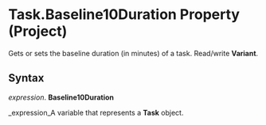 
# Task.Baseline10Duration Property (Project)

Gets or sets the baseline duration (in minutes) of a task. Read/write  **Variant**.


## Syntax

 _expression_. **Baseline10Duration**

 _expression_A variable that represents a  **Task** object.

